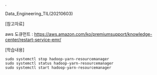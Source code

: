 .

Data_Engineering_TIL(20210603)

[참고자료]

aws 도큐먼트 : https://aws.amazon.com/ko/premiumsupport/knowledge-center/restart-service-emr/

[학습내용]

```console
sudo systemctl stop hadoop-yarn-resourcemanager
sudo systemctl status hadoop-yarn-resourcemanager
sudo systemctl start hadoop-yarn-resourcemanager
```